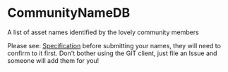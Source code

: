 # CommunityNameDB
A list of asset names identified by the lovely community members

Please see: [Specification](https://github.com/dtzxporter/CommunityNameDB/blob/master/spec.md) before submitting your names, they will need to confirm to it first. Don't bother using the GIT client, just file an Issue and someone will add them for you!